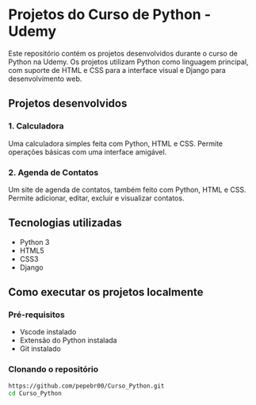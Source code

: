 # Projetos do Curso de Python - Udemy

Este repositório contém os projetos desenvolvidos durante o curso de Python na Udemy. Os projetos utilizam Python como linguagem principal, com suporte de HTML e CSS para a interface visual e Django para desenvolvimento web.

## Projetos desenvolvidos

### 1. Calculadora 
Uma calculadora simples feita com Python, HTML e CSS. Permite operações básicas com uma interface amigável.

### 2. Agenda de Contatos 
Um site de agenda de contatos, também feito com Python, HTML e CSS. Permite adicionar, editar, excluir e visualizar contatos. 

## Tecnologias utilizadas

- Python 3
- HTML5
- CSS3
- Django

## Como executar os projetos localmente

### Pré-requisitos

- Vscode instalado 
- Extensão do Python instalada
- Git instalado

### Clonando o repositório

```bash
https://github.com/pepebr00/Curso_Python.git
cd Curso_Python
